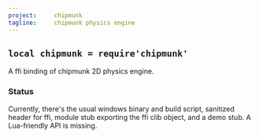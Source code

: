 ```yaml
---
project:     chipmunk
tagline:     chipmunk physics engine
---
```


## `local chipmunk = require'chipmunk'`

A ffi binding of chipmunk 2D physics engine.

### Status

Currently, there's the usual windows binary and build script, sanitized header for ffi,
module stub exporting the ffi clib object, and a demo stub. A Lua-friendly API is missing.
